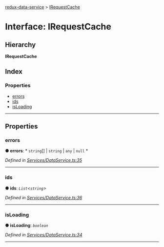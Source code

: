 [redux-data-service](../README.md) > [IRequestCache](../interfaces/irequestcache.md)

# Interface: IRequestCache

## Hierarchy

**IRequestCache**

## Index

### Properties

* [errors](irequestcache.md#errors)
* [ids](irequestcache.md#ids)
* [isLoading](irequestcache.md#isloading)

---

## Properties

<a id="errors"></a>

###  errors

**● errors**: * `string`[] &#124; `string` &#124; `any` &#124; `null`
*

*Defined in [Services/DataService.ts:35](https://github.com/Rediker-Software/redux-data-service/blob/1af9254/src/Services/DataService.ts#L35)*

___
<a id="ids"></a>

###  ids

**● ids**: *`List`<`string`>*

*Defined in [Services/DataService.ts:36](https://github.com/Rediker-Software/redux-data-service/blob/1af9254/src/Services/DataService.ts#L36)*

___
<a id="isloading"></a>

###  isLoading

**● isLoading**: *`boolean`*

*Defined in [Services/DataService.ts:34](https://github.com/Rediker-Software/redux-data-service/blob/1af9254/src/Services/DataService.ts#L34)*

___

